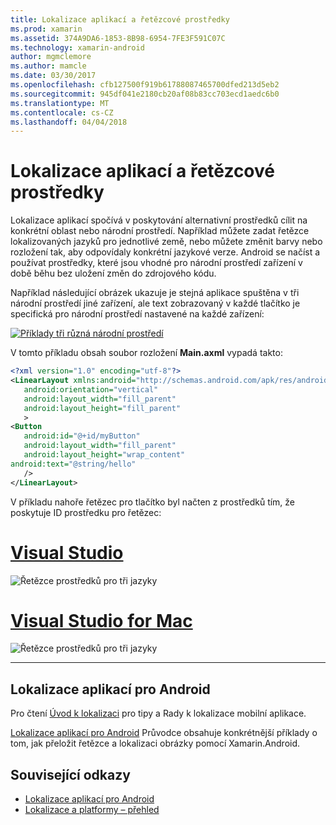 ```yaml
---
title: Lokalizace aplikací a řetězcové prostředky
ms.prod: xamarin
ms.assetid: 374A9DA6-1853-8B98-6954-7FE3F591C07C
ms.technology: xamarin-android
author: mgmclemore
ms.author: mamcle
ms.date: 03/30/2017
ms.openlocfilehash: cfb127500f919b61788087465700dfed213d5eb2
ms.sourcegitcommit: 945df041e2180cb20af08b83cc703ecd1aedc6b0
ms.translationtype: MT
ms.contentlocale: cs-CZ
ms.lasthandoff: 04/04/2018
---
```

# <a name="application-localization-and-string-resources"></a>Lokalizace aplikací a řetězcové prostředky

Lokalizace aplikací spočívá v poskytování alternativní prostředků cílit na konkrétní oblast nebo národní prostředí. Například můžete zadat řetězce lokalizovaných jazyků pro jednotlivé země, nebo můžete změnit barvy nebo rozložení tak, aby odpovídaly konkrétní jazykové verze. Android se načíst a používat prostředky, které jsou vhodné pro národní prostředí zařízení v době běhu bez uložení změn do zdrojového kódu.

Například následující obrázek ukazuje je stejná aplikace spuštěna v tři národní prostředí jiné zařízení, ale text zobrazovaný v každé tlačítko je specifická pro národní prostředí nastavené na každé zařízení:

[![Příklady tři různá národní prostředí](application-localization-images/01-click-me-sml.png)](application-localization-images/01-click-me.png#lightbox)

V tomto příkladu obsah soubor rozložení **Main.axml** vypadá takto:

```xml
<?xml version="1.0" encoding="utf-8"?>
<LinearLayout xmlns:android="http://schemas.android.com/apk/res/android"
   android:orientation="vertical"
   android:layout_width="fill_parent"
   android:layout_height="fill_parent"
   >
<Button  
   android:id="@+id/myButton"
   android:layout_width="fill_parent"
   android:layout_height="wrap_content"
android:text="@string/hello"
   />
</LinearLayout>
```

V příkladu nahoře řetězec pro tlačítko byl načten z prostředků tím, že poskytuje ID prostředku pro řetězec:

# <a name="visual-studiotabvswin"></a>[Visual Studio](#tab/vswin)

![Řetězce prostředků pro tři jazyky](application-localization-images/02-resource-strings-vs.png)
 
# <a name="visual-studio-for-mactabvsmac"></a>[Visual Studio for Mac](#tab/vsmac)

![Řetězce prostředků pro tři jazyky](application-localization-images/02-resource-strings-xs.png)
 
-----
 
## <a name="localizing-android-apps"></a>Lokalizace aplikací pro Android

Pro čtení [Úvod k lokalizaci](~/cross-platform/app-fundamentals/localization.md) pro tipy a Rady k lokalizace mobilní aplikace.

[Lokalizace aplikací pro Android](~/android/app-fundamentals/localization.md) Průvodce obsahuje konkrétnější příklady o tom, jak přeložit řetězce a lokalizaci obrázky pomocí Xamarin.Android.



## <a name="related-links"></a>Související odkazy

- [Lokalizace aplikací pro Android](~/android/app-fundamentals/localization.md)
- [Lokalizace a platformy – přehled](~/cross-platform/app-fundamentals/localization.md)
